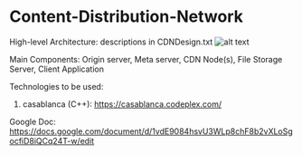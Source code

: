 # Content-Distribution-Network

High-level Architecture: descriptions in CDNDesign.txt
![alt text](https://camo.githubusercontent.com/deaa7f4d92755300dbf9c4b045a25fbfa321c5c8/68747470733a2f2f6431623130626d6c76716162636f2e636c6f756466726f6e742e6e65742f6174746163682f693564337238326d3163303564702f686331686b6c723576377975392f6937626e756c78326565366e2f63733138387069632e706e67)

Main Components: Origin server, Meta server, CDN Node(s), File Storage Server, Client Application

Technologies to be used:

1. casablanca (C++): https://casablanca.codeplex.com/

Google Doc: https://docs.google.com/document/d/1vdE9084hsvU3WLp8chF8b2vXLoSgocfiD8iQCq24T-w/edit
